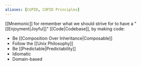 ```yaml
---
aliases: [CUPID, CUPID Principles]
---
```


[[Mnemonic]] for remember what we should strive for to have a "[[Enjoyment|Joyful]]" [[Code|Codebase]], by making code:

- Be [[Composition Over Inheritance|Composable]]
- Follow the [[Unix Philosophy]]
- Be [[Predictable|Predictability]]
- Idiomatic
- Domain-based